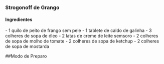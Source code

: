 
 <h3>Strogonoff de Grango</h3>
 <p><h4>Ingredientes</h4>
  - 1 quilo de peito de frango sem pele
  - 1 tablete de caldo de galinha
  - 3 colheres de sopa de óleo
  - 2 latas de creme de leite semsoro
  - 2 colheres de sopa de molho de tomate
  - 2 colheres de sopa de ketchup 	
  - 2 colheres de sopa de mostarda		

 ##Modo de Preparo
